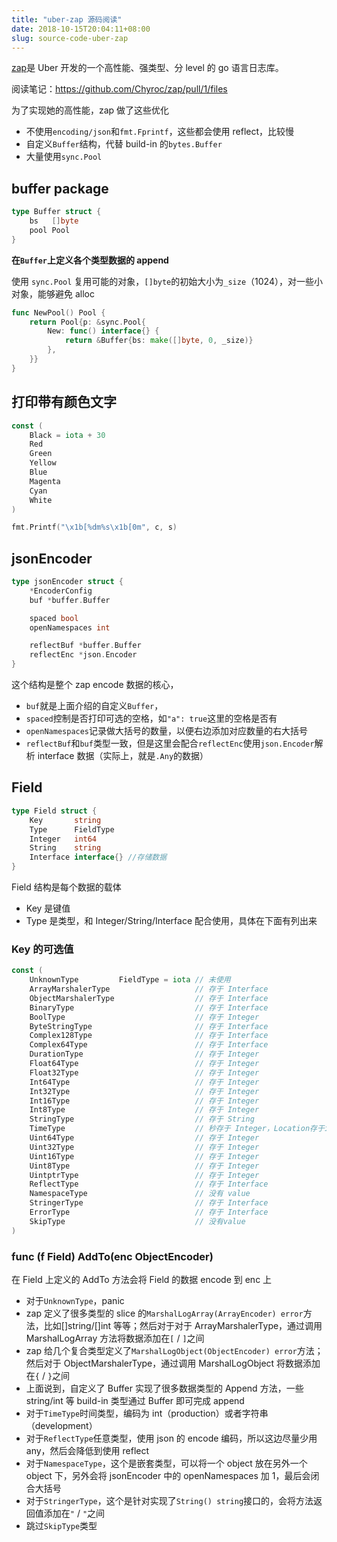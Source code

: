 ```yaml
---
title: "uber-zap 源码阅读"
date: 2018-10-15T20:04:11+08:00
slug: source-code-uber-zap
---
```


[zap](https://github.com/uber-go/zap)是 Uber 开发的一个高性能、强类型、分 level 的 go 语言日志库。

阅读笔记：https://github.com/Chyroc/zap/pull/1/files

为了实现她的高性能，zap 做了这些优化

* 不使用`encoding/json`和`fmt.Fprintf`，这些都会使用 reflect，比较慢
* 自定义`Buffer`结构，代替 build-in 的`bytes.Buffer`
* 大量使用`sync.Pool`

## buffer package
```go
type Buffer struct {
	bs   []byte
	pool Pool
}
```

**在`Buffer`上定义各个类型数据的 append**

使用 `sync.Pool` 复用可能的对象，`[]byte`的初始大小为`_size`（1024），对一些小对象，能够避免 alloc

```go
func NewPool() Pool {
	return Pool{p: &sync.Pool{
		New: func() interface{} {
			return &Buffer{bs: make([]byte, 0, _size)}
		},
	}}
}
```
## 打印带有颜色文字
```go
const (
	Black = iota + 30
	Red
	Green
	Yellow
	Blue
	Magenta
	Cyan
	White
)

fmt.Printf("\x1b[%dm%s\x1b[0m", c, s)
```

## jsonEncoder
```go
type jsonEncoder struct {
	*EncoderConfig
	buf *buffer.Buffer

	spaced bool
	openNamespaces int

	reflectBuf *buffer.Buffer
	reflectEnc *json.Encoder
}
```

这个结构是整个 zap encode 数据的核心，
* `buf`就是上面介绍的自定义`Buffer`，
* `spaced`控制是否打印可选的空格，如`"a": true`这里的空格是否有
* `openNamespaces`记录做大括号的数量，以便右边添加对应数量的右大括号
* `reflectBuf`和`buf`类型一致，但是这里会配合`reflectEnc`使用`json.Encoder`解析 interface 数据（实际上，就是`.Any`的数据）

## Field
```go
type Field struct {
	Key       string
	Type      FieldType
	Integer   int64
	String    string
	Interface interface{} //存储数据
}
```

Field 结构是每个数据的载体

* Key 是键值
* Type 是类型，和 Integer/String/Interface 配合使用，具体在下面有列出来

### Key 的可选值
```go
const (
	UnknownType         FieldType = iota // 未使用
	ArrayMarshalerType                   // 存于 Interface
	ObjectMarshalerType                  // 存于 Interface
	BinaryType                           // 存于 Interface
	BoolType                             // 存于 Integer
	ByteStringType                       // 存于 Interface
	Complex128Type                       // 存于 Interface
	Complex64Type                        // 存于 Interface
	DurationType                         // 存于 Integer
	Float64Type                          // 存于 Integer
	Float32Type                          // 存于 Integer
	Int64Type                            // 存于 Integer
	Int32Type                            // 存于 Integer
	Int16Type                            // 存于 Integer
	Int8Type                             // 存于 Integer
	StringType                           // 存于 String
	TimeType                             // 秒存于 Integer，Location存于interface
	Uint64Type                           // 存于 Integer
	Uint32Type                           // 存于 Integer
	Uint16Type                           // 存于 Integer
	Uint8Type                            // 存于 Integer
	UintptrType                          // 存于 Integer
	ReflectType                          // 存于 Interface
	NamespaceType                        // 没有 value
	StringerType                         // 存于 Interface
	ErrorType                            // 存于 Interface
	SkipType                             // 没有value
)
```

### func (f Field) AddTo(enc ObjectEncoder)

在 Field 上定义的 AddTo 方法会将 Field 的数据 encode 到 enc 上

* 对于`UnknownType`，panic
* zap 定义了很多类型的 slice 的`MarshalLogArray(ArrayEncoder) error`方法，比如[]string/[]int 等等；然后对于对于 ArrayMarshalerType，通过调用 MarshalLogArray 方法将数据添加在`[` / `]`之间
* zap 给几个复合类型定义了`MarshalLogObject(ObjectEncoder) error`方法；然后对于 ObjectMarshalerType，通过调用 MarshalLogObject 将数据添加在`{` / `}`之间
* 上面说到，自定义了 Buffer 实现了很多数据类型的 Append 方法，一些 string/int 等 build-in 类型通过 Buffer 即可完成 append
* 对于`TimeType`时间类型，编码为 int（production）或者字符串（development）
* 对于`ReflectType`任意类型，使用 json 的 encode 编码，所以这边尽量少用 any，然后会降低到使用 reflect
* 对于`NamespaceType`，这个是嵌套类型，可以将一个 object 放在另外一个 object 下，另外会将 jsonEncoder 中的 openNamespaces 加 1，最后会闭合大括号
* 对于`StringerType`，这个是针对实现了`String() string`接口的，会将方法返回值添加在`"` / `"`之间
* 跳过`SkipType`类型